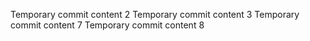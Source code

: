 Temporary commit content 2
Temporary commit content 3
Temporary commit content 7
Temporary commit content 8
